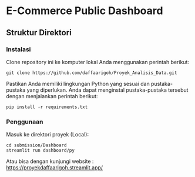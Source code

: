 # E-Commerce Public Dashboard

## Struktur Direktori
### Instalasi
Clone repository ini ke komputer lokal Anda menggunakan perintah berikut:
```
git clone https://github.com/daffaarigoh/Proyek_Analisis_Data.git
```

Pastikan Anda memiliki lingkungan Python yang sesuai dan pustaka-pustaka yang diperlukan. Anda dapat menginstal pustaka-pustaka tersebut dengan menjalankan perintah berikut:
```
pip install -r requirements.txt
```

### Penggunaan
Masuk ke direktori proyek (Local):
```
cd submission/Dashboard
streamlit run dashboard/py
```

Atau bisa dengan kunjungi website : https://proyekdaffaarigoh.streamlit.app/

